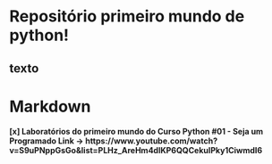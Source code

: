 <h1>Repositório primeiro mundo de python!</h1>


<h2>texto</h2>


# Markdown
<h4>
    [x] Laboratórios do primeiro mundo do Curso Python #01 - Seja um Programado 
    Link -> https://www.youtube.com/watch?v=S9uPNppGsGo&list=PLHz_AreHm4dlKP6QQCekuIPky1CiwmdI6
</h4>
